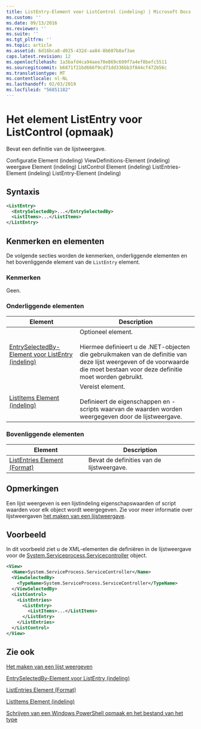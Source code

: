 ```yaml
---
title: ListEntry-Element voor ListControl (indeling) | Microsoft Docs
ms.custom: ''
ms.date: 09/13/2016
ms.reviewer: ''
ms.suite: ''
ms.tgt_pltfrm: ''
ms.topic: article
ms.assetid: 6d16bca8-d025-432d-aa84-8b607b8af3ae
caps.latest.revision: 12
ms.openlocfilehash: 1a3bafd4ca94aee70e869c699f7a4ef8befc5511
ms.sourcegitcommit: b6871f21bd666f9cd71dd336bb3f844cf472b56c
ms.translationtype: MT
ms.contentlocale: nl-NL
ms.lasthandoff: 02/03/2019
ms.locfileid: "56851182"
---
```

# <a name="listentry-element-for-listcontrol-format"></a>Het element ListEntry voor ListControl (opmaak)

Bevat een definitie van de lijstweergave.

Configuratie Element (indeling) ViewDefinitions-Element (indeling) weergave Element (indeling) ListControl Element (indeling) ListEntries-Element (indeling) ListEntry-Element (indeling)

## <a name="syntax"></a>Syntaxis

```xml
<ListEntry>
  <EntrySelectedBy>...</EntrySelectedBy>
  <ListItems>...</ListItems>
</ListEntry>
```

## <a name="attributes-and-elements"></a>Kenmerken en elementen

De volgende secties worden de kenmerken, onderliggende elementen en het bovenliggende element van de `ListEntry` element.

### <a name="attributes"></a>Kenmerken

Geen.

### <a name="child-elements"></a>Onderliggende elementen

|Element|Description|
|-------------|-----------------|
|[EntrySelectedBy-Element voor ListEntry (indeling)](./entryselectedby-element-for-listentry-for-listcontrol-format.md)|Optioneel element.<br /><br /> Hiermee definieert u de .NET-objecten die gebruikmaken van de definitie van deze lijst weergeven of de voorwaarde die moet bestaan voor deze definitie moet worden gebruikt.|
|[ListItems Element (indeling)](./listitems-element-for-listentry-for-listcontrol-format.md)|Vereist element.<br /><br /> Definieert de eigenschappen en -scripts waarvan de waarden worden weergegeven door de lijstweergave.|

### <a name="parent-elements"></a>Bovenliggende elementen

|Element|Description|
|-------------|-----------------|
|[ListEntries Element (Format)](./listentries-element-for-listcontrol-format.md)|Bevat de definities van de lijstweergave.|

## <a name="remarks"></a>Opmerkingen

Een lijst weergeven is een lijstindeling eigenschapswaarden of script waarden voor elk object wordt weergegeven. Zie voor meer informatie over lijstweergaven [het maken van een lijstweergave](./creating-a-list-view.md).

## <a name="example"></a>Voorbeeld

In dit voorbeeld ziet u de XML-elementen die definiëren in de lijstweergave voor de [System.Serviceprocess.Servicecontroller](/dotnet/api/System.ServiceProcess.ServiceController) object.

```xml
<View>
  <Name>System.ServiceProcess.ServiceController</Name>
  <ViewSelectedBy>
    <TypeName>System.ServiceProcess.ServiceController</TypeName>
  </ViewSelectedBy>
  <ListControl>
    <ListEntries>
      <ListEntry>
        <ListItems>...</ListItems>
      </ListEntry>
    </ListEntries>
  </ListControl>
</View>
```

## <a name="see-also"></a>Zie ook

[Het maken van een lijst weergeven](./creating-a-list-view.md)

[EntrySelectedBy-Element voor ListEntry (indeling)](./entryselectedby-element-for-listentry-for-listcontrol-format.md)

[ListEntries Element (Format)](./listentries-element-for-listcontrol-format.md)

[ListItems Element (indeling)](./listitems-element-for-listentry-for-listcontrol-format.md)

[Schrijven van een Windows PowerShell opmaak en het bestand van het type](./writing-a-powershell-formatting-file.md)
